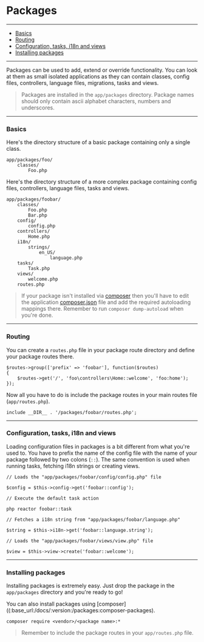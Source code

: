 # Packages

--------------------------------------------------------

* [Basics](#basics)
* [Routing](#routing)
* [Configuration, tasks, i18n and views](#configuration_tasks_i18n_and_views)
* [Installing packages](#installing_packages)

--------------------------------------------------------

Packages can be used to add, extend or override functionality. You can look at them as small isolated applications as they can contain classes, config files, controllers, language files, migrations, tasks and views. 

> Packages are installed in the ```app/packages``` directory. Package names should only contain ascii alphabet characters, numbers and underscores.

--------------------------------------------------------

<a id="basics"></a>

### Basics

Here's the directory structure of a basic package containing only a single class.

	app/packages/foo/
		classes/
			Foo.php

Here's the directory structure of a more complex package containing config files, controllers, language files, tasks and views.

	app/packages/foobar/
		classes/
			Foo.php
			Bar.php
		config/
			config.php
		controllers/
			Home.php
		i18n/
			strings/
				en_US/
					language.php
		tasks/
			Task.php
		views/
			welcome.php
		routes.php

> If your package isn't installed via [composer]((:base_url:/docs/:version:/packages:composer-packages)) then you'll have to edit the application [composer.json](https://getcomposer.org/doc/04-schema.md#autoload) file and add the required autoloading mappings there. Remember to run ```composer dump-autoload``` when you're done.

--------------------------------------------------------

<a id="routing"></a>

### Routing

You can create a ```routes.php``` file in your package route directory and define your package routes there.

	$routes->group(['prefix' => 'foobar'], function($routes)
	{
		$routes->get('/', 'foo\controllers\Home::welcome', 'foo:home');
	});

Now all you have to do is include the package routes in your main routes file (```app/routes.php```).

	include __DIR__ . '/packages/foobar/routes.php';

--------------------------------------------------------

<a id="configuration_tasks_i18n_and_views"></a>

### Configuration, tasks, i18n and views

Loading configuration files in packages is a bit different from what you're used to. You have to prefix the name of the config file with the name of your package followed by two colons (```::```). The same convention is used when running tasks, fetching i18n strings or creating views.

	// Loads the "app/packages/foobar/config/config.php" file

	$config = $this->config->get('foobar::config');

	// Execute the default task action

	php reactor foobar::task

	// Fetches a i18n string from "app/packages/foobar/language.php"

	$string = $this->i18n->get('foobar::language.string');

	// Loads the "app/packages/foobar/views/view.php" file

	$view = $this->view->create('foobar::welcome');

--------------------------------------------------------

<a id="installing_packages"></a>

### Installing packages

Installing packages is extremely easy. Just drop the package in the ```app/packages``` directory and you're ready to go! 

You can also install packages using [composer]((:base_url:/docs/:version:/packages:composer-packages).

	composer require <vendor>/<package name>:*

> Remember to include the package routes in your ```app/routes.php``` file.